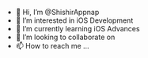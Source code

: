 - 👋 Hi, I’m @ShishirAppnap
- 👀 I’m interested in iOS Development 
- 🌱 I’m currently learning iOS Advances 
- 💞️ I’m looking to collaborate on 
- 📫 How to reach me ...

<!---
ShishirAppnap/ShishirAppnap is a ✨ special ✨ repository because its `README.md` (this file) appears on your GitHub profile.
You can click the Preview link to take a look at your changes.
--->

